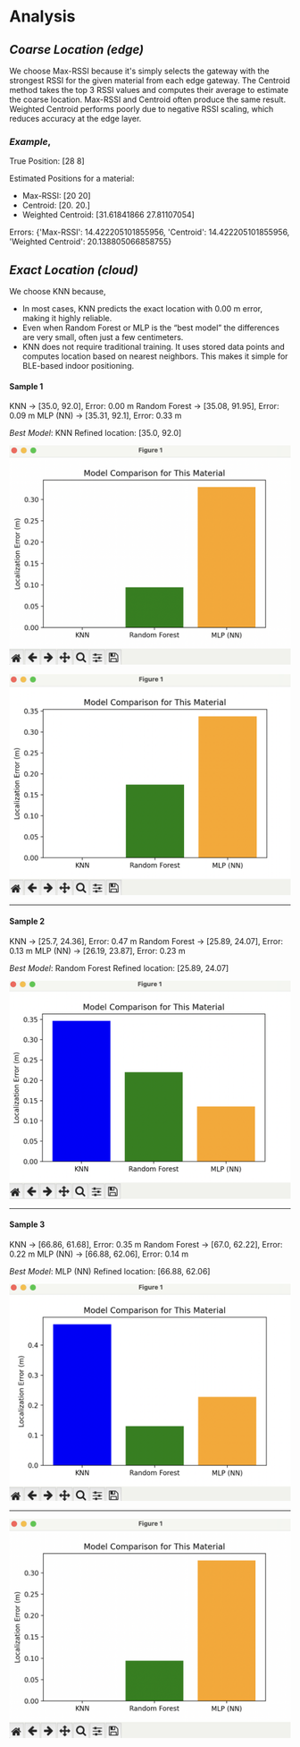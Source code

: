 # **Analysis**



## *Coarse Location (edge)*

We choose Max-RSSI because it's simply selects the gateway with the strongest RSSI for the given material from each edge gateway. The Centroid method takes the top 3 RSSI values and computes their average to estimate the coarse location. Max-RSSI and Centroid often produce the same result. Weighted Centroid performs poorly due to negative RSSI scaling, which reduces accuracy at the edge layer.

### *Example*,
True Position: [28  8]

Estimated Positions for a material:
 - Max-RSSI: [20 20]
 - Centroid: [20. 20.]
 - Weighted Centroid: [31.61841866 27.81107054]

 Errors: {'Max-RSSI': 14.422205101855956, 'Centroid': 14.422205101855956, 'Weighted Centroid': 20.138805066858755}
 


 ## *Exact Location (cloud)*
 
 We choose KNN because,
- In most cases, KNN predicts the exact location with 0.00 m error, making it highly reliable.
- Even when Random Forest or MLP is the “best model” the differences are very small, often just a few centimeters.
- KNN does not require traditional training. It uses stored data points and computes location based on nearest neighbors. This makes it simple for BLE-based indoor positioning.



#### **Sample 1**
KNN → [35.0, 92.0], Error: 0.00 m
Random Forest → [35.08, 91.95], Error: 0.09 m
MLP (NN) → [35.31, 92.1], Error: 0.33 m

 *Best Model*: KNN
Refined location: [35.0, 92.0]

![Graph_1](./images_analysis/1.png)

![Graph_1a](./images_analysis/1a.png)

---

#### **Sample 2**
KNN → [25.7, 24.36], Error: 0.47 m
Random Forest → [25.89, 24.07], Error: 0.13 m
MLP (NN) → [26.19, 23.87], Error: 0.23 m

 *Best Model*: Random Forest
Refined location: [25.89, 24.07]

![Graph_2](./images_analysis/2.png)

---

#### **Sample 3**
KNN → [66.86, 61.68], Error: 0.35 m
Random Forest → [67.0, 62.22], Error: 0.22 m
MLP (NN) → [66.88, 62.06], Error: 0.14 m

 *Best Model*: MLP (NN)
Refined location: [66.88, 62.06]

![Graph_3](./images_analysis/3.png)


---


![Graph_4](./images_analysis/1.png)

